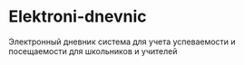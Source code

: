 # Elektroni-dnevnic
Электронный дневник система для учета успеваемости и посещаемости для школьников и учителей
